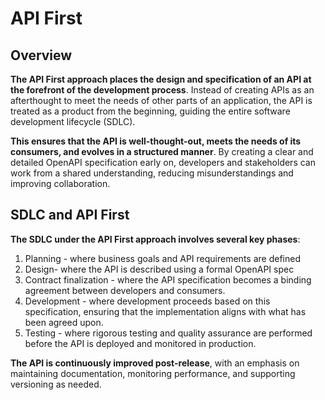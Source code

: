 # API First  

## Overview  

**The API First approach places the design and specification of an API at the forefront of the development process**. Instead of creating APIs as an afterthought to meet the needs of other parts of an application, the API is treated as a product from the beginning, guiding the entire software development lifecycle (SDLC).   

**This ensures that the API is well-thought-out, meets the needs of its consumers, and evolves in a structured manner**. By creating a clear and detailed OpenAPI specification early on, developers and stakeholders can work from a shared understanding, reducing misunderstandings and improving collaboration.

## SDLC and API First  

**The SDLC under the API First approach involves several key phases**:    

1. Planning - where business goals and API requirements are defined  
2. Design- where the API is described using a formal OpenAPI spec  
3. Contract finalization - where the API specification becomes a binding agreement between developers and consumers.   
4. Development - where development proceeds based on this specification, ensuring that the implementation aligns with what has been agreed upon.   
5. Testing - where rigorous testing and quality assurance are performed before the API is deployed and monitored in production.   

**The API is continuously improved post-release**, with an emphasis on maintaining documentation, monitoring performance, and supporting versioning as needed. 


